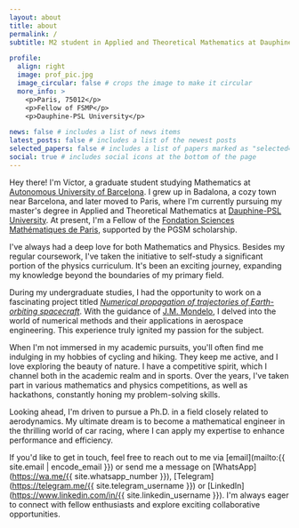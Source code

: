 ```yaml
---
layout: about
title: about
permalink: /
subtitle: M2 student in Applied and Theoretical Mathematics at Dauphine-PSL University

profile:
  align: right
  image: prof_pic.jpg
  image_circular: false # crops the image to make it circular
  more_info: >
    <p>Paris, 75012</p>
    <p>Fellow of FSMP</p>
    <p>Dauphine-PSL University</p>

news: false # includes a list of news items
latest_posts: false # includes a list of the newest posts
selected_papers: false # includes a list of papers marked as "selected={true}"
social: true # includes social icons at the bottom of the page
---
```


Hey there! I'm Víctor, a graduate student studying Mathematics at [Autonomous University of Barcelona](https://www.uab.cat/). I grew up in Badalona, a cozy town near Barcelona, and later moved to Paris, where I'm currently pursuing my master's degree in Applied and Theoretical Mathematics at [Dauphine-PSL University](https://dauphine.psl.eu/). At present, I'm a Fellow of the [Fondation Sciences Mathématiques de Paris](https://sciencesmaths-paris.fr/en/), supported by the PGSM scholarship.

I've always had a deep love for both Mathematics and Physics. Besides my regular coursework, I've taken the initiative to self-study a significant portion of the physics curriculum. It's been an exciting journey, expanding my knowledge beyond the boundaries of my primary field.

During my undergraduate studies, I had the opportunity to work on a fascinating project titled _[Numerical propagation of trajectories of Earth-orbiting spacecraft](https://github.com/victorballester7/final-bachelor-thesis)_. With the guidance of [J.M. Mondelo](https://bgsmath.cat/people/?person=josep-maria-mondelo), I delved into the world of numerical methods and their applications in aerospace engineering. This experience truly ignited my passion for the subject.

When I'm not immersed in my academic pursuits, you'll often find me indulging in my hobbies of cycling and hiking. They keep me active, and I love exploring the beauty of nature. I have a competitive spirit, which I channel both in the academic realm and in sports. Over the years, I've taken part in various mathematics and physics competitions, as well as hackathons, constantly honing my problem-solving skills.

Looking ahead, I'm driven to pursue a Ph.D. in a field closely related to aerodynamics. My ultimate dream is to become a mathematical engineer in the thrilling world of car racing, where I can apply my expertise to enhance performance and efficiency.

If you'd like to get in touch, feel free to reach out to me via [email](mailto:{{ site.email | encode_email }}) or send me a message on [WhatsApp](https://wa.me/{{ site.whatsapp_number }}), [Telegram](https://telegram.me/{{ site.telegram_username }}) or [LinkedIn](https://www.linkedin.com/in/{{ site.linkedin_username }}). I'm always eager to connect with fellow enthusiasts and explore exciting collaborative opportunities.

<!-- Tell the world about yourself. Link to your favorite [subreddit](http://reddit.com). You can put a picture in, too. The code is already in, just name your picture `prof_pic.jpg` and put it in the `img/` folder.

Put your address / P.O. box / other info right below your picture. You can also disable any of these elements by editing `profile` property of the YAML header of your `_pages/about.md`. Edit `_bibliography/papers.bib` and Jekyll will render your [publications page](/al-folio/publications/) automatically.

Link to your social media connections, too. This theme is set up to use [Font Awesome icons](http://fortawesome.github.io/Font-Awesome/) and [Academicons](https://jpswalsh.github.io/academicons/), like the ones below. Add your Facebook, Twitter, LinkedIn, Google Scholar, or just disable all of them. -->
